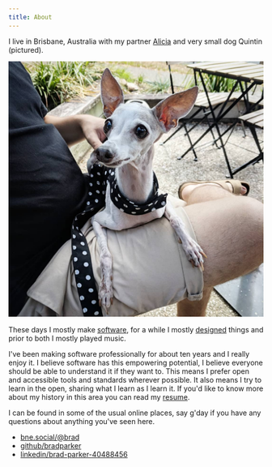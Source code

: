 ```yaml
---
title: About
---
```


I live in Brisbane, Australia with my partner [Alicia](https://www.instagram.com/thecorrectalicia/) and very small dog Quintin (pictured).

![Quintin](/assets/images/quintin.jpg)

These days I mostly make [software](/tags/development), for a while I mostly [designed](/tags/design) things and prior to both I mostly played music.

I've been making software professionally for about ten years and I really enjoy it. I believe software has this empowering potential, I believe everyone should be able to understand it if they want to. This means I prefer open and accessible tools and standards wherever possible. It also means I try to learn in the open, sharing what I learn as I learn it. If you'd like to know more about my history in this area you can read my [resume](/resume).

I can be found in some of the usual online places, say g'day if you have any questions about anything you've seen here.

* [bne.social/\@brad](https://bne.social/@brad)
* [github/bradparker](https://github.com/bradparker)
* [linkedin/brad-parker-40488456](https://www.linkedin.com/in/brad-parker-40488456/)
